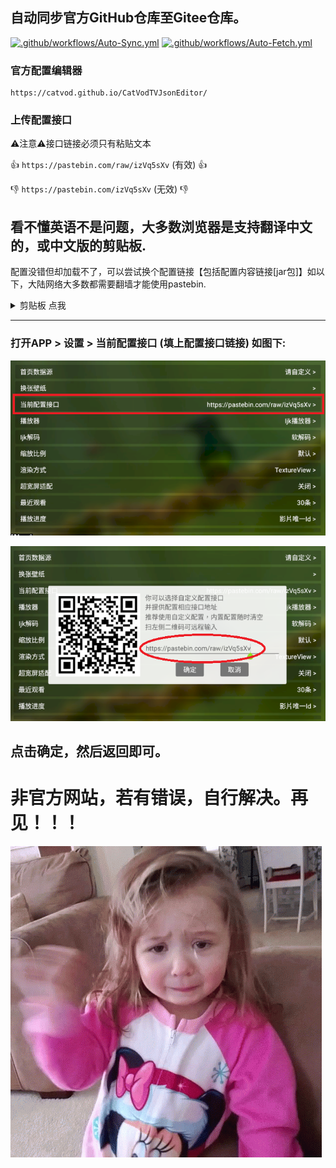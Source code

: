 ## 自动同步官方GitHub仓库至Gitee仓库。
 [![.github/workflows/Auto-Sync.yml](https://github.com/Tangsan99999/tv/actions/workflows/Auto-Sync.yml/badge.svg)](https://gitee.com/tangsan99999/CatVodTVSpider) [![.github/workflows/Auto-Fetch.yml](https://github.com/Tangsan99999/tv/actions/workflows/Auto-Fetch.yml/badge.svg)](https://github.com/catvod/CatVodTVSpider)

### 官方配置编辑器
```
https://catvod.github.io/CatVodTVJsonEditor/
```

### 上传配置接口
:warning:注意:warning:接口链接必须只有粘贴文本

:+1: `https://pastebin.com/raw/izVq5sXv` (有效) :+1:

:-1: `https://pastebin.com/izVq5sXv`  (无效) :-1:

## 看不懂英语不是问题，大多数浏览器是支持翻译中文的，或中文版的剪贴板.

配置没错但却加载不了，可以尝试换个配置链接【包括配置内容链接[jar包]】如以下，大陆网络大多数都需要翻墙才能使用pastebin.

<details>
<summary>剪贴板 点我</summary>

https://pastebin.com/
 
https://ghostbin.com/
 
https://www.toptal.com/developers/hastebin/
 
https://netcut.cn/ （不建议使用并分享，被举报肯定封）

</details>

---
### 打开APP > 设置 > 当前配置接口 (填上配置接口链接) 如图下:
![.](/img/Tutoria2l.png)

![.](/img/Tutorial.png)

点击确定，然后返回即可。
---

# 非官方网站，若有错误，自行解决。再见！！！
![.](/img/bye-cry.gif)
